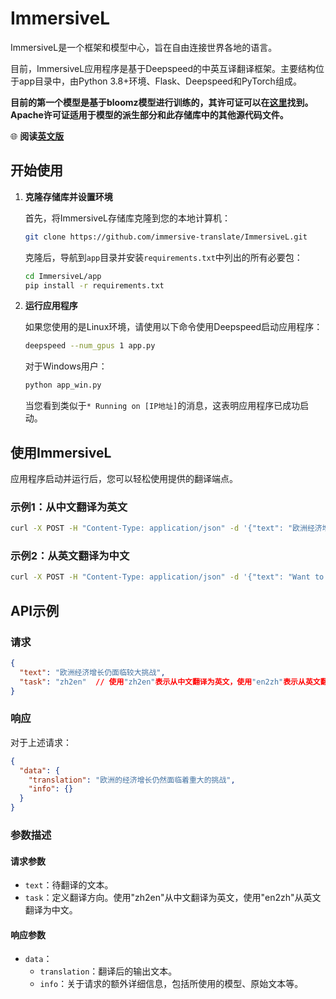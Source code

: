 # ImmersiveL

ImmersiveL是一个框架和模型中心，旨在自由连接世界各地的语言。

目前，ImmersiveL应用程序是基于Deepspeed的中英互译翻译框架。主要结构位于app目录中，由Python 3.8+环境、Flask、Deepspeed和PyTorch组成。

**目前的第一个模型是基于bloomz模型进行训练的，其许可证可以在[这里](https://bigscience.huggingface.co/blog/the-bigscience-rail-license)找到。Apache许可证适用于模型的派生部分和此存储库中的其他源代码文件。**

🌐 **阅读[英文版](README.md)**

## 开始使用

1. **克隆存储库并设置环境**

   首先，将ImmersiveL存储库克隆到您的本地计算机：

   ```bash
   git clone https://github.com/immersive-translate/ImmersiveL.git
   ```

   克隆后，导航到`app`目录并安装`requirements.txt`中列出的所有必要包：

   ```bash
   cd ImmersiveL/app
   pip install -r requirements.txt
   ```

2. **运行应用程序**

   如果您使用的是Linux环境，请使用以下命令使用Deepspeed启动应用程序：

   ```bash
   deepspeed --num_gpus 1 app.py
   ```

   对于Windows用户：

   ```bash
   python app_win.py
   ```

   当您看到类似于`* Running on [IP地址]`的消息，这表明应用程序已成功启动。

## 使用ImmersiveL

应用程序启动并运行后，您可以轻松使用提供的翻译端点。

### 示例1：从中文翻译为英文

```bash
curl -X POST -H "Content-Type: application/json" -d '{"text": "欧洲经济增长仍面临较大挑战", "task": "zh2en"}' http://localhost:7000/translate
```

### 示例2：从英文翻译为中文

```bash
curl -X POST -H "Content-Type: application/json" -d '{"text": "Want to live longer? Play with your grandkids. It’s good for them, too.", "task": "en2zh"}' http://localhost:7000/translate
```

## API示例

### 请求

```json
{
  "text": "欧洲经济增长仍面临较大挑战",
  "task": "zh2en"  // 使用"zh2en"表示从中文翻译为英文，使用"en2zh"表示从英文翻译为中文。
}
```

### 响应

对于上述请求：

```json
{
  "data": {
    "translation": "欧洲的经济增长仍然面临着重大的挑战",
    "info": {}
  }
}
```

### 参数描述

#### 请求参数

- `text`：待翻译的文本。
- `task`：定义翻译方向。使用"zh2en"从中文翻译为英文，使用"en2zh"从英文翻译为中文。

#### 响应参数

- `data`：
  - `translation`：翻译后的输出文本。
  - `info`：关于请求的额外详细信息，包括所使用的模型、原始文本等。
